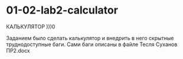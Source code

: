 # 01-02-lab2-calculator
КАЛЬКУЛЯТОР )))0 

Заданием было сделать калькулятор и внедрить в него скрытные труднодоступные баги. Сами баги описаны в файле Тесля Суханов ПР2.docx

